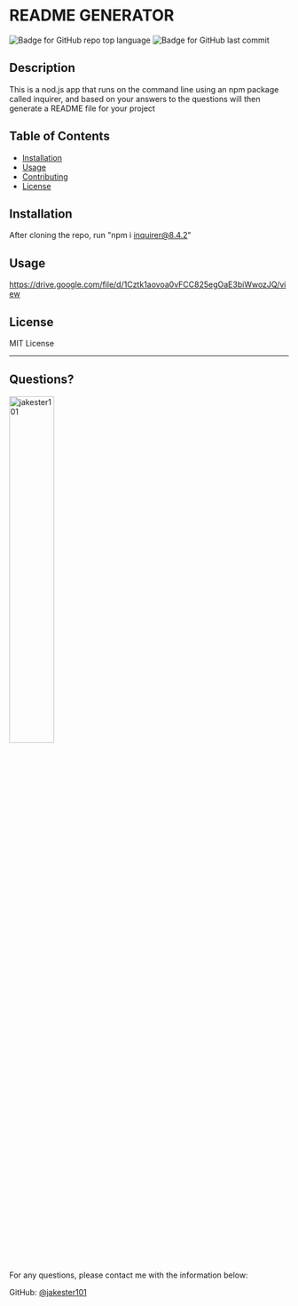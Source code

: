 # README GENERATOR

  ![Badge for GitHub repo top language](https://img.shields.io/github/languages/top/jakester101/readme-generator?style=flat&logo=appveyor) ![Badge for GitHub last commit](https://img.shields.io/github/last-commit/jakester101/readme-generator?style=flat&logo=appveyor)
  
  
  ## Description 
  
  This is a nod.js app that runs on the command line using an npm package called inquirer, and based on your answers to the questions will then generate a README file for your project

  ## Table of Contents
  * [Installation](#installation)
  * [Usage](#usage)
  * [Contributing](#contributing)
  * [License](#license)
  
  ## Installation
  
  After cloning the repo, run "npm i inquirer@8.4.2" 
  
  ## Usage 
  
  https://drive.google.com/file/d/1Cztk1aovoa0vFCC825egOaE3biWwozJQ/view
  
  
  ## License
  
  MIT License
  
  ---
  
  ## Questions?

  <img src="https://avatars.githubusercontent.com/u/55941541?v=4" alt="jakester101" width="40%" />
  
  For any questions, please contact me with the information below:
 
  GitHub: [@jakester101](https://api.github.com/users/jakester101)
  
